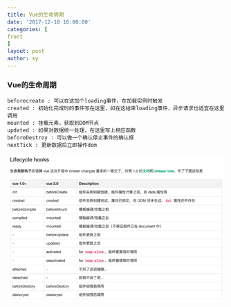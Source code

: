 ```yaml
---
title: Vue的生命周期
date: '2017-12-10 16:00:00'
categories: [
front
]
layout: post
author: xy
---
```


### Vue的生命周期


    beforecreate : 可以在这加个loading事件，在加载实例时触发 
    created : 初始化完成时的事件写在这里，如在这结束loading事件，异步请求也适宜在这里调用
    mounted : 挂载元素，获取到DOM节点
    updated : 如果对数据统一处理，在这里写上相应函数
    beforeDestroy : 可以做一个确认停止事件的确认框
    nextTick : 更新数据后立即操作dom

![vue的生命周期](/images/vue-life.png)